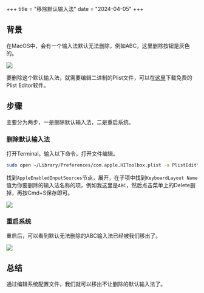 +++
title = "移除默认输入法"
date = "2024-04-05"
+++

## 背景
在MacOS中，会有一个输入法默认无法删除，例如ABC，这里删除按钮是灰色的。

![](https://ilikemac.obs.ap-southeast-1.myhuaweicloud.com/Screenshot_2024-04-05_at_18.23.47.png)

要删除这个默认输入法，就需要编辑二进制的Plist文件，可以在[这里](https://www.fatcatsoftware.com/plisteditpro/)下载免费的Plist Editor软件。

## 步骤

主要分为两步，一是删除默认输入法，二是重启系统。

### 删除默认输入法
打开Terminal，输入以下命令，打开文件编辑。

```bash
sudo open ~/Library/Preferences/com.apple.HIToolbox.plist -a PlistEdit\ Pro
```

找到`AppleEnabledInputSources`节点，展开，在子项中找到`KeyboardLayout Name`值为你要删除的输入法名称的项，例如我这里是`ABC`，然后点击菜单上的Delete删掉，再按Cmd+S保存即可。

![](https://ilikemac.obs.ap-southeast-1.myhuaweicloud.com/Screenshot_2024-04-05_at_18.24.29.png)

### 重启系统
重启后，可以看到默认无法删除的ABC输入法已经被我们移出了。

![](https://ilikemac.obs.ap-southeast-1.myhuaweicloud.com/Screenshot_2024-04-05_at_18.35.24.png)

## 总结
通过编辑系统配置文件，我们就可以移出不让删除的默认输入法了。


